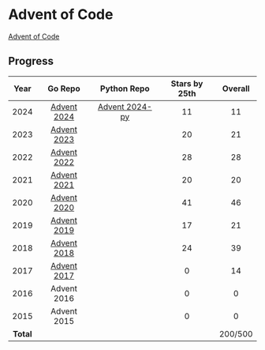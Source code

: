 # Advent of Code

[Advent of Code](https://adventofcode.com/)

## Progress
| Year  | Go Repo | Python Repo | Stars by 25th | Overall |
| :---: | :---: | :---: | :-----------: | :-----: |
| 2024 | [Advent 2024](advent2024) | [Advent 2024-py](python/advent2024) | 11 | 11 |
| 2023 | [Advent 2023](advent2023) |  | 20 | 21 |
| 2022 | [Advent 2022](advent2022) |  | 28 | 28 |
| 2021 | [Advent 2021](advent2021) |  | 20 | 20 |
| 2020 | [Advent 2020](advent2020) |  | 41 | 46 |
| 2019 | [Advent 2019](advent2019) |  | 17 | 21 |
| 2018 | [Advent 2018](advent2018) |  | 24 | 39 |
| 2017 | [Advent 2017](advent2017) |  | 0  | 14 |
| 2016 | Advent 2016 |  | 0  | 0  |
| 2015 | Advent 2015 |  | 0  | 0  |
| **Total** |  | | | 200/500 |
